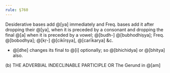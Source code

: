 ```yaml
---
rule: §760
---
```


Desiderative bases add @[ya] immediately and Freq. bases add it after dropping their @[ya], when it is preceded by a consonant and dropping the final @[a] when it is preceded by a vowel; @[budh-] @[bubhodhiṣya]; Freq. @[bobodhya]; @[kṛ-] @[cikīrṣya], @[carīkarya] &c.

- @[dhe] changes its final to @[i] optionally; so @[bhichidya] or @[bhitya] also.

(b) THE ADVERBIAL INDECLINABLE PARTICIPLE OR The Gerund in @[am]